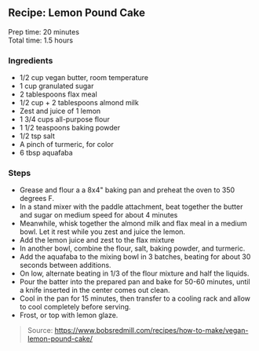 ## Recipe: Lemon Pound Cake
Prep time: 20 minutes  
Total time: 1.5 hours  


### Ingredients
 - 1/2 cup vegan butter, room temperature
 - 1 cup granulated sugar
 - 2 tablespoons flax meal
 - 1/2 cup + 2 tablespoons almond milk
 - Zest and juice of 1 lemon
 - 1 3/4 cups all-purpose flour
 - 1 1/2 teaspoons baking powder
 - 1/2 tsp salt
 - A pinch of turmeric, for color
 - 6 tbsp aquafaba

### Steps
 - Grease and flour a a 8x4" baking pan and preheat the oven to 350 degrees F.
 - In a stand mixer with the paddle attachment, beat together the butter and sugar on medium speed for about 4 minutes
 - Meanwhile, whisk together the almond milk and flax meal in a medium bowl. Let it rest while you zest and juice the lemon.
 - Add the lemon juice and zest to the flax mixture
 - In another bowl, combine the flour, salt, baking powder, and turmeric.
 - Add the aquafaba to the mixing bowl in 3 batches, beating for about 30 seconds between additions.
 - On low, alternate beating in 1/3 of the flour mixture and half the liquids.
 - Pour the batter into the prepared pan and bake for 50-60 minutes, until a knife inserted in the center comes out clean.
 - Cool in the pan for 15 minutes, then transfer to a cooling rack and allow to cool completely before serving.
 - Frost, or top with lemon glaze.

> Source: https://www.bobsredmill.com/recipes/how-to-make/vegan-lemon-pound-cake/
